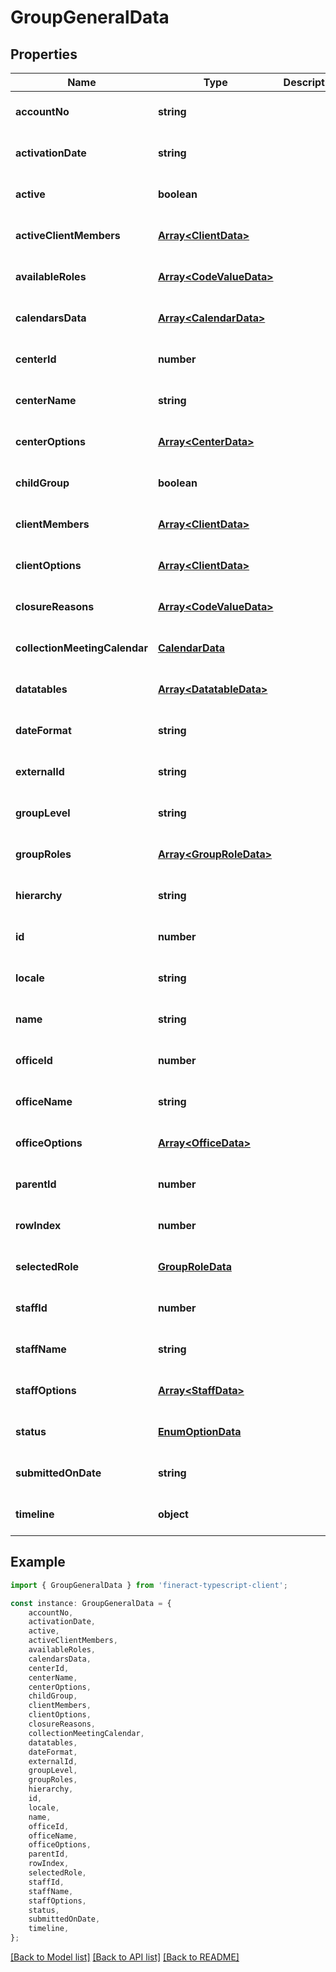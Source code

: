 # GroupGeneralData


## Properties

Name | Type | Description | Notes
------------ | ------------- | ------------- | -------------
**accountNo** | **string** |  | [optional] [default to undefined]
**activationDate** | **string** |  | [optional] [default to undefined]
**active** | **boolean** |  | [optional] [default to undefined]
**activeClientMembers** | [**Array&lt;ClientData&gt;**](ClientData.md) |  | [optional] [default to undefined]
**availableRoles** | [**Array&lt;CodeValueData&gt;**](CodeValueData.md) |  | [optional] [default to undefined]
**calendarsData** | [**Array&lt;CalendarData&gt;**](CalendarData.md) |  | [optional] [default to undefined]
**centerId** | **number** |  | [optional] [default to undefined]
**centerName** | **string** |  | [optional] [default to undefined]
**centerOptions** | [**Array&lt;CenterData&gt;**](CenterData.md) |  | [optional] [default to undefined]
**childGroup** | **boolean** |  | [optional] [default to undefined]
**clientMembers** | [**Array&lt;ClientData&gt;**](ClientData.md) |  | [optional] [default to undefined]
**clientOptions** | [**Array&lt;ClientData&gt;**](ClientData.md) |  | [optional] [default to undefined]
**closureReasons** | [**Array&lt;CodeValueData&gt;**](CodeValueData.md) |  | [optional] [default to undefined]
**collectionMeetingCalendar** | [**CalendarData**](CalendarData.md) |  | [optional] [default to undefined]
**datatables** | [**Array&lt;DatatableData&gt;**](DatatableData.md) |  | [optional] [default to undefined]
**dateFormat** | **string** |  | [optional] [default to undefined]
**externalId** | **string** |  | [optional] [default to undefined]
**groupLevel** | **string** |  | [optional] [default to undefined]
**groupRoles** | [**Array&lt;GroupRoleData&gt;**](GroupRoleData.md) |  | [optional] [default to undefined]
**hierarchy** | **string** |  | [optional] [default to undefined]
**id** | **number** |  | [optional] [default to undefined]
**locale** | **string** |  | [optional] [default to undefined]
**name** | **string** |  | [optional] [default to undefined]
**officeId** | **number** |  | [optional] [default to undefined]
**officeName** | **string** |  | [optional] [default to undefined]
**officeOptions** | [**Array&lt;OfficeData&gt;**](OfficeData.md) |  | [optional] [default to undefined]
**parentId** | **number** |  | [optional] [default to undefined]
**rowIndex** | **number** |  | [optional] [default to undefined]
**selectedRole** | [**GroupRoleData**](GroupRoleData.md) |  | [optional] [default to undefined]
**staffId** | **number** |  | [optional] [default to undefined]
**staffName** | **string** |  | [optional] [default to undefined]
**staffOptions** | [**Array&lt;StaffData&gt;**](StaffData.md) |  | [optional] [default to undefined]
**status** | [**EnumOptionData**](EnumOptionData.md) |  | [optional] [default to undefined]
**submittedOnDate** | **string** |  | [optional] [default to undefined]
**timeline** | **object** |  | [optional] [default to undefined]

## Example

```typescript
import { GroupGeneralData } from 'fineract-typescript-client';

const instance: GroupGeneralData = {
    accountNo,
    activationDate,
    active,
    activeClientMembers,
    availableRoles,
    calendarsData,
    centerId,
    centerName,
    centerOptions,
    childGroup,
    clientMembers,
    clientOptions,
    closureReasons,
    collectionMeetingCalendar,
    datatables,
    dateFormat,
    externalId,
    groupLevel,
    groupRoles,
    hierarchy,
    id,
    locale,
    name,
    officeId,
    officeName,
    officeOptions,
    parentId,
    rowIndex,
    selectedRole,
    staffId,
    staffName,
    staffOptions,
    status,
    submittedOnDate,
    timeline,
};
```

[[Back to Model list]](../README.md#documentation-for-models) [[Back to API list]](../README.md#documentation-for-api-endpoints) [[Back to README]](../README.md)
